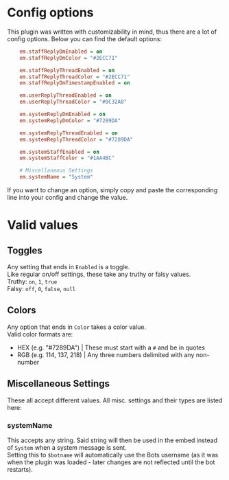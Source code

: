# Config options
This plugin was written with customizability in mind, thus there are a lot of config options.
Below you can find the default options:
```ini
    em.staffReplyDmEnabled = on
    em.staffReplyDmColor = "#2ECC71"

    em.staffReplyThreadEnabled = on
    em.staffReplyThreadColor = "#2ECC71"
    em.staffReplyDmTimestampEnabled = on

    em.userReplyThreadEnabled = on
    em.userReplyThreadColor = "#9C32A8"

    em.systemReplyDmEnabled = on
    em.systemReplyDmColor = "#7289DA"

    em.systemReplyThreadEnabled = on
    em.systemReplyThreadColor = "#7289DA"

    em.systemStaffEnabled = on
    em.systemStaffColor = "#1AA4BC"

    # Miscellaneous Settings
    em.systemName = "System"
```
If you want to change an option, simply copy and paste the corresponding line into your config and change the value.

# Valid values
## Toggles
Any setting that ends in `Enabled` is a toggle.  
Like regular on/off settings, these take any truthy or falsy values.  
Truthy: `on`, `1`, `true`  
Falsy: `off`, `0`, `false`, `null`

## Colors
Any option that ends in `Color` takes a color value.  
Valid color formats are:
- HEX (e.g. "#7289DA") | These must start with a `#` and be in quotes
- RGB (e.g. 114, 137, 218) | Any three numbers delimited with any non-number  
  
## Miscellaneous Settings
These all accept different values. All misc. settings and their types are listed here:
### systemName
This accepts any string. Said string will then be used in the embed instead of `System` when a system message is sent.  
Setting this to `$botname` will automatically use the Bots username (as it was when the plugin was loaded - later changes are not reflected until the bot restarts).